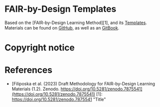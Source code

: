 # FAIR-by-Design Templates

Based on the [FAIR-by-Design Learning Method][1], and its [Templates](https://github.com/FAIR-by-Design-Methodology/templates).
Materials can be found on [GitHub](https://github.com/FAIR-by-Design-Demo-CL/My-Training-Demo), as well as an [GitBook](https://fair-by-design-demo-cl.github.io/My-Training-Demo/).

# Copyright notice

# References

- [Filiposka et al. (2023) Draft Methodology for FAIR-by-Design Learning Materials (1.2). Zenodo. https://doi.org/10.5281/zenodo.7875541](https://doi.org/10.5281/zenodo.7875541)
[1]:  https://doi.org/10.5281/zenodo.7875541 "Title"

